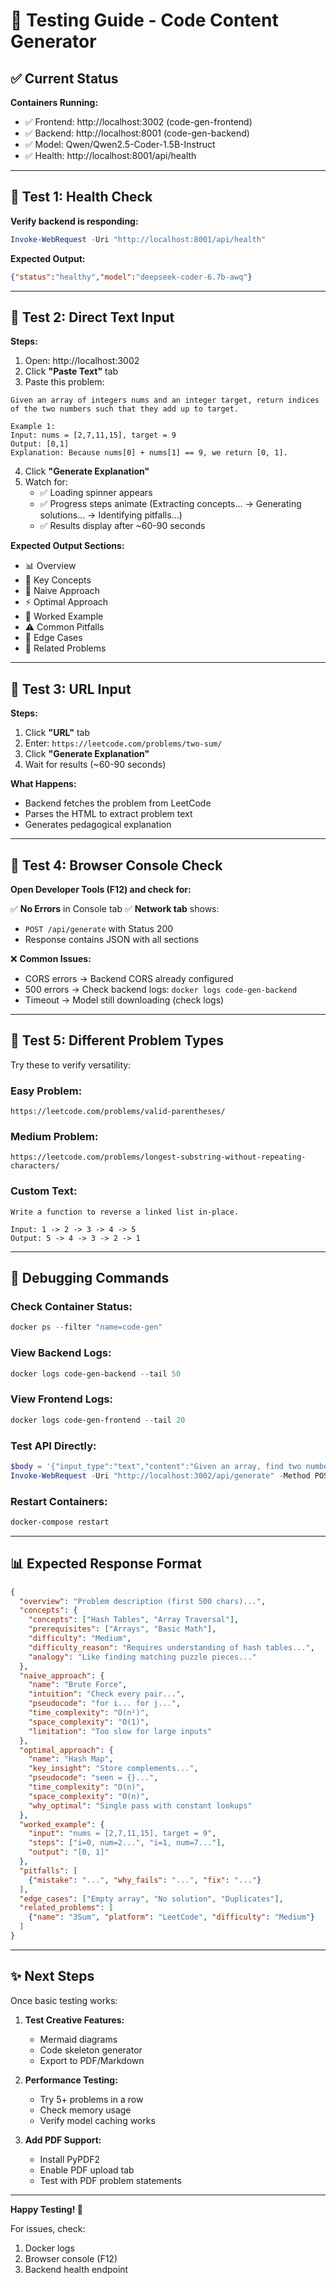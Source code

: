 # 🧪 Testing Guide - Code Content Generator

## ✅ Current Status

**Containers Running:**
- ✅ Frontend: http://localhost:3002 (code-gen-frontend)
- ✅ Backend: http://localhost:8001 (code-gen-backend)
- ✅ Model: Qwen/Qwen2.5-Coder-1.5B-Instruct
- ✅ Health: http://localhost:8001/api/health

---

## 🧪 Test 1: Health Check

**Verify backend is responding:**

```powershell
Invoke-WebRequest -Uri "http://localhost:8001/api/health"
```

**Expected Output:**
```json
{"status":"healthy","model":"deepseek-coder-6.7b-awq"}
```

---

## 🧪 Test 2: Direct Text Input

**Steps:**
1. Open: http://localhost:3002
2. Click **"Paste Text"** tab
3. Paste this problem:

```
Given an array of integers nums and an integer target, return indices 
of the two numbers such that they add up to target.

Example 1:
Input: nums = [2,7,11,15], target = 9
Output: [0,1]
Explanation: Because nums[0] + nums[1] == 9, we return [0, 1].
```

4. Click **"Generate Explanation"**
5. Watch for:
   - ✅ Loading spinner appears
   - ✅ Progress steps animate (Extracting concepts... → Generating solutions... → Identifying pitfalls...)
   - ✅ Results display after ~60-90 seconds

**Expected Output Sections:**
- 📊 Overview
- 🧠 Key Concepts
- 🔄 Naive Approach
- ⚡ Optimal Approach
- 📝 Worked Example
- ⚠️ Common Pitfalls
- 🎯 Edge Cases
- 🔗 Related Problems

---

## 🧪 Test 3: URL Input

**Steps:**
1. Click **"URL"** tab
2. Enter: `https://leetcode.com/problems/two-sum/`
3. Click **"Generate Explanation"**
4. Wait for results (~60-90 seconds)

**What Happens:**
- Backend fetches the problem from LeetCode
- Parses the HTML to extract problem text
- Generates pedagogical explanation

---

## 🧪 Test 4: Browser Console Check

**Open Developer Tools (F12) and check for:**

✅ **No Errors** in Console tab
✅ **Network tab** shows:
   - `POST /api/generate` with Status 200
   - Response contains JSON with all sections

❌ **Common Issues:**
- CORS errors → Backend CORS already configured
- 500 errors → Check backend logs: `docker logs code-gen-backend`
- Timeout → Model still downloading (check logs)

---

## 🧪 Test 5: Different Problem Types

Try these to verify versatility:

### **Easy Problem:**
```
https://leetcode.com/problems/valid-parentheses/
```

### **Medium Problem:**
```
https://leetcode.com/problems/longest-substring-without-repeating-characters/
```

### **Custom Text:**
```
Write a function to reverse a linked list in-place.

Input: 1 -> 2 -> 3 -> 4 -> 5
Output: 5 -> 4 -> 3 -> 2 -> 1
```

---

## 🐛 Debugging Commands

### **Check Container Status:**
```powershell
docker ps --filter "name=code-gen"
```

### **View Backend Logs:**
```powershell
docker logs code-gen-backend --tail 50
```

### **View Frontend Logs:**
```powershell
docker logs code-gen-frontend --tail 20
```

### **Test API Directly:**
```powershell
$body = '{"input_type":"text","content":"Given an array, find two numbers that add up to a target."}' 
Invoke-WebRequest -Uri "http://localhost:3002/api/generate" -Method POST -Body $body -ContentType "application/json" -TimeoutSec 180
```

### **Restart Containers:**
```powershell
docker-compose restart
```

---

## 📊 Expected Response Format

```json
{
  "overview": "Problem description (first 500 chars)...",
  "concepts": {
    "concepts": ["Hash Tables", "Array Traversal"],
    "prerequisites": ["Arrays", "Basic Math"],
    "difficulty": "Medium",
    "difficulty_reason": "Requires understanding of hash tables...",
    "analogy": "Like finding matching puzzle pieces..."
  },
  "naive_approach": {
    "name": "Brute Force",
    "intuition": "Check every pair...",
    "pseudocode": "for i... for j...",
    "time_complexity": "O(n²)",
    "space_complexity": "O(1)",
    "limitation": "Too slow for large inputs"
  },
  "optimal_approach": {
    "name": "Hash Map",
    "key_insight": "Store complements...",
    "pseudocode": "seen = {}...",
    "time_complexity": "O(n)",
    "space_complexity": "O(n)",
    "why_optimal": "Single pass with constant lookups"
  },
  "worked_example": {
    "input": "nums = [2,7,11,15], target = 9",
    "steps": ["i=0, num=2...", "i=1, num=7..."],
    "output": "[0, 1]"
  },
  "pitfalls": [
    {"mistake": "...", "why_fails": "...", "fix": "..."}
  ],
  "edge_cases": ["Empty array", "No solution", "Duplicates"],
  "related_problems": [
    {"name": "3Sum", "platform": "LeetCode", "difficulty": "Medium"}
  ]
}
```

---

## ✨ Next Steps

Once basic testing works:

1. **Test Creative Features:**
   - Mermaid diagrams
   - Code skeleton generator
   - Export to PDF/Markdown

2. **Performance Testing:**
   - Try 5+ problems in a row
   - Check memory usage
   - Verify model caching works

3. **Add PDF Support:**
   - Install PyPDF2
   - Enable PDF upload tab
   - Test with PDF problem statements

---

**Happy Testing! 🚀**

For issues, check:
1. Docker logs
2. Browser console (F12)
3. Backend health endpoint
